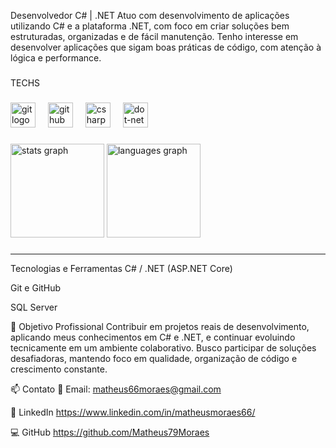 Desenvolvedor C# | .NET
Atuo com desenvolvimento de aplicações utilizando C# e a plataforma .NET, com foco em criar soluções bem estruturadas, organizadas e de fácil manutenção. Tenho interesse em desenvolver aplicações que sigam boas práticas de código, com atenção à lógica e performance.
###

<p align="left">TECHS</p>

###

<div align="left">
  <img src="https://cdn.jsdelivr.net/gh/devicons/devicon/icons/git/git-original.svg" height="40" alt="git logo"  />
  <img width="12" />
  <img src="https://skillicons.dev/icons?i=github" height="40" alt="github logo"  />
  <img width="12" />
  <img src="https://cdn.jsdelivr.net/gh/devicons/devicon/icons/csharp/csharp-original.svg" height="40" alt="csharp logo"  />
  <img width="12" />
  <img src="https://cdn.jsdelivr.net/gh/devicons/devicon/icons/dot-net/dot-net-original.svg" height="40" alt="dot-net logo"  />
</div>

###

<div align="left">
  <img src="https://github-readme-stats.vercel.app/api?username=Matheus79Moraes&hide_title=false&hide_rank=false&show_icons=true&include_all_commits=true&count_private=true&disable_animations=false&theme=dracula&locale=en&hide_border=false&order=1" height="150" alt="stats graph"  />
  <img src="https://github-readme-stats.vercel.app/api/top-langs?username=Matheus79Moraes&locale=pt-br&hide_title=false&layout=compact&card_width=320&langs_count=5&theme=tokyonight&hide_border=false&order=2" height="150" alt="languages graph"  />
</div>


###

---
Tecnologias e Ferramentas
C# / .NET (ASP.NET Core)

Git e GitHub

SQL Server

🎯 Objetivo Profissional
Contribuir em projetos reais de desenvolvimento, aplicando meus conhecimentos em C# e .NET, e continuar evoluindo tecnicamente em um ambiente colaborativo. Busco participar de soluções desafiadoras, mantendo foco em qualidade, organização de código e crescimento constante.

📫 Contato
📧 Email: matheus66moraes@gmail.com

💼 LinkedIn https://www.linkedin.com/in/matheusmoraes66/

💻 GitHub https://github.com/Matheus79Moraes


